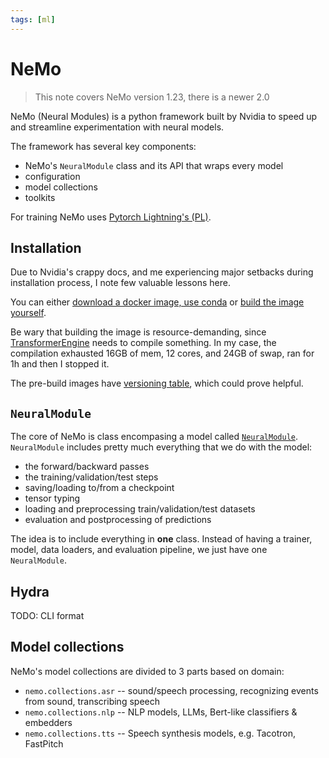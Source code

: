 ```yaml
---
tags: [ml]
---
```

# NeMo

> This note covers NeMo version 1.23, there is a newer 2.0

NeMo (Neural Modules) is a python framework built by Nvidia to speed up and
streamline experimentation with neural models.

The framework has several key components:
- NeMo's `NeuralModule` class and its API that wraps every model
- configuration
- model collections
- toolkits

For training NeMo uses [Pytorch Lightning's (PL)](./pytorch_lightning.md).

## Installation

Due to Nvidia's crappy docs, and me experiencing major setbacks during
installation process, I note few valuable lessons here.

You can either [download a docker image, use
conda](https://docs.nvidia.com/nemo-framework/user-guide/latest/installation.html)
or [build the image
yourself](https://docs.nvidia.com/nemo-framework/user-guide/latest/nemotoolkit/starthere/intro.html). 

Be wary that building the image is resource-demanding, since
[TransformerEngine](https://github.com/NVIDIA/TransformerEngine) needs to
compile something. In my case, the compilation exhausted 16GB of mem, 12 cores,
and 24GB of swap, ran for 1h and then I stopped it.

The pre-build images have [versioning
table](https://docs.nvidia.com/nemo-framework/user-guide/latest/softwarecomponentversions.html),
which could prove helpful.

## `NeuralModule`

The core of NeMo is class encompasing a model called
[`NeuralModule`](./nemo_neural_module.md). `NeuralModule` includes pretty much
everything that we do with the model:

- the forward/backward passes
- the training/validation/test steps
- saving/loading to/from a checkpoint
- tensor typing
- loading and preprocessing train/validation/test datasets
- evaluation and postprocessing of predictions

The idea is to include everything in **one** class. Instead of having a
trainer, model, data loaders, and evaluation pipeline, we just have one
`NeuralModule`.

## Hydra

TODO: CLI format


## Model collections

NeMo's model collections are divided to 3 parts based on domain:
-  `nemo.collections.asr` -- sound/speech processing, recognizing events from
   sound, transcribing speech
-  `nemo.collections.nlp` -- NLP models, LLMs, Bert-like classifiers & embedders
-  `nemo.collections.tts` -- Speech synthesis models, e.g. Tacotron, FastPitch


